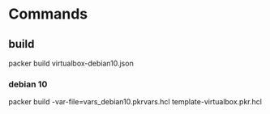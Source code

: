 # Commands

## build

 packer build virtualbox-debian10.json

### debian 10

 packer build -var-file=vars_debian10.pkrvars.hcl template-virtualbox.pkr.hcl

